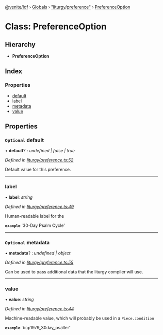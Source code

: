 [@venite/ldf](../README.md) › [Globals](../globals.md) › ["liturgy/preference"](../modules/_liturgy_preference_.md) › [PreferenceOption](_liturgy_preference_.preferenceoption.md)

# Class: PreferenceOption

## Hierarchy

* **PreferenceOption**

## Index

### Properties

* [default](_liturgy_preference_.preferenceoption.md#optional-default)
* [label](_liturgy_preference_.preferenceoption.md#label)
* [metadata](_liturgy_preference_.preferenceoption.md#optional-metadata)
* [value](_liturgy_preference_.preferenceoption.md#value)

## Properties

### `Optional` default

• **default**? : *undefined | false | true*

*Defined in [liturgy/preference.ts:52](https://github.com/gbj/venite/blob/1e0a178/ldf/src/liturgy/preference.ts#L52)*

Default value for this preference.

___

###  label

• **label**: *string*

*Defined in [liturgy/preference.ts:49](https://github.com/gbj/venite/blob/1e0a178/ldf/src/liturgy/preference.ts#L49)*

Human-readable label for the

**`example`** 
'30-Day Psalm Cycle'

___

### `Optional` metadata

• **metadata**? : *undefined | object*

*Defined in [liturgy/preference.ts:55](https://github.com/gbj/venite/blob/1e0a178/ldf/src/liturgy/preference.ts#L55)*

Can be used to pass additional data that the liturgy compiler will use.

___

###  value

• **value**: *string*

*Defined in [liturgy/preference.ts:44](https://github.com/gbj/venite/blob/1e0a178/ldf/src/liturgy/preference.ts#L44)*

Machine-readable value, which will probably be used in a `Piece.condition`

**`example`** 
'bcp1979_30day_psalter'
